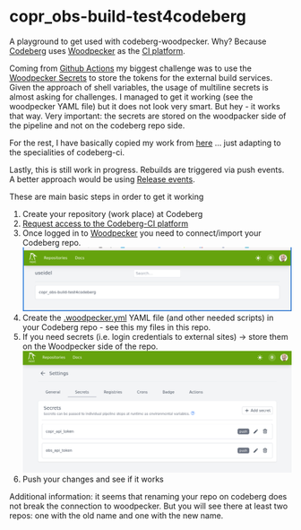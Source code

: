 # copr_obs-build-test4codeberg

A playground to get used with codeberg-woodpecker. Why? Because [Codeberg](https://codeberg.org/) uses [Woodpecker](https://woodpecker-ci.org/) as the [CI platform](https://ci.codeberg.org/).

Coming from [Github Actions](https://github.com/features/actions) my biggest challenge was to use the [Woodpecker Secrets](https://woodpecker-ci.org/docs/usage/secrets) to store the tokens for the external build services. Given the approach of shell variables, the usage of multiline secrets is almost asking for challenges. I managed to get it working (see the woodpecker YAML file) but it does not look very smart. But hey - it works that way.
Very important: the secrets are stored on the woodpacker side of the pipeline and not on the codeberg repo side.

For the rest, I have basically copied my work from [here](https://github.com/useidel/copr_obs-build-test) ... just adapting to the specialities of codeberg-ci.

Lastly, this is still work in progress. Rebuilds are triggered via push events. A better approach would be using [Release events](https://docs.codeberg.org/git/using-tags/).

These are main basic steps in order to get it working
1. Create your repository (work place) at Codeberg
2. [Request access to the Codeberg-CI platform](https://codeberg.org/Codeberg-e.V./requests)
3. Once logged in to [Woodpecker](https://ci.codeberg.org/repos) you need to connect/import your Codeberg repo. 
![screenshot](assets/images/woodpecker.repo.png "Woodpecker Repo")
4. Create the [.woodpecker.yml](https://codeberg.org/useidel/copr_obs-build-test4codeberg/src/branch/main/.woodpecker.yml) YAML file (and other needed scripts) in your Codeberg repo - see this my files in this repo.
5. If you need secrets (i.e. login credentials to external sites) -> store them on the Woodpecker side of the repo. 
![screenshot](assets/images/woodpecker.secrets.png "Woodpecker Secrets")
6. Push your changes and see if it works

Additional information: it seems that renaming your repo on codeberg does not break the connection to woodpecker. But you will see there at least two repos: one with the old name and one with the new name.
